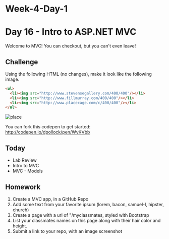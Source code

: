 # Week-4-Day-1

# Day 16 - Intro to ASP.NET MVC

Welcome to MVC! You can checkout, but you can't even leave!

## Challenge

Using the following HTML (no changes), make it look like the following image. 

```html
<ul>
  <li><img src="http://www.stevensegallery.com/400/400"/></li>
  <li><img src="http://www.fillmurray.com/400/400"/></li>
  <li><img src="http://www.placecage.com/c/400/400"/></li>
</ul>
```

![place](assests/challenge.png)

You can fork this codepen to get started: http://codepen.io/dpollock/pen/WvKVbb

## Today

* Lab Review
* Intro to MVC
* MVC - Models

## Homework

1. Create a MVC app, in a GitHub Repo
1. Add some text from your favorite ipsum (lorem, bacon, samuel-l, hipster, church)
1. Create a page with a url of "/myclassmates, styled with Bootstrap 
1. List your classmates names on this page along with their hair color and height.
1. Submit a link to your repo, with an image screenshot
